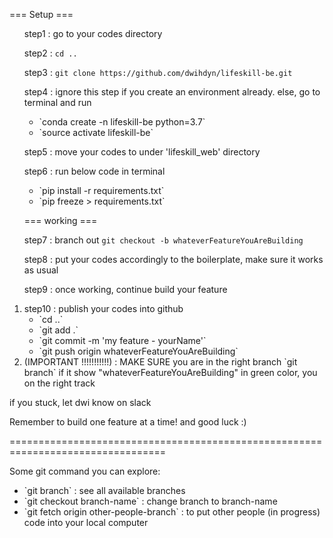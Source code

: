 === Setup ===

<ol>
step1 :
go to your codes directory

step2 :
`cd ..`

step3 :
`git clone https://github.com/dwihdyn/lifeskill-be.git`

step4 :
ignore this step if you create an environment already. else, go to terminal and run

<ul>
  <li>`conda create -n lifeskill-be python=3.7`</li>
  <li>`source activate lifeskill-be`</li>
</ul>

step5 :
move your codes to under 'lifeskill_web' directory

step6 :
run below code in terminal

<ul>
  <li>`pip install -r requirements.txt`</li>
  <li>`pip freeze > requirements.txt`</li>
</ul>

=== working ===

step7 :
branch out
`git checkout -b whateverFeatureYouAreBuilding`

step8 :
put your codes accordingly to the boilerplate, make sure it works as usual

step9 :
once working, continue build your feature

<li>
step10 :
publish your codes into github

<ul>
  <li>`cd ..`</li>
  <li>`git add .`</li>
  <li>`git commit -m 'my feature - yourName'`</li>
  <li>`git push origin whateverFeatureYouAreBuilding`</li>
</ul>
</li>

<li> (IMPORTANT !!!!!!!!!!!) :
MAKE SURE you are in the right branch
`git branch`
if it show "whateverFeatureYouAreBuilding" in green color, you on the right track
</li>
</ol>
if you stuck, let dwi know on slack

Remember to build one feature at a time! and good luck :)

=================================================================================

Some git command you can explore:

<ul>
  <li>`git branch` : see all available branches</li>
  <li>`git checkout branch-name` : change branch to branch-name </li>
  <li>`git fetch origin other-people-branch` : to put other people (in progress) code into your local computer</li>
</ul>
